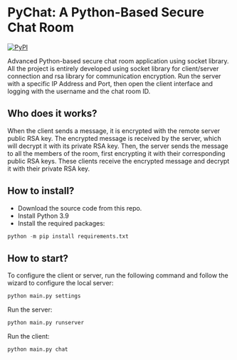 # PyChat: A Python-Based Secure Chat Room
[![PyPI](https://img.shields.io/pypi/v/rsa.svg)](https://pypi.org/project/rsa/)

Advanced Python-based secure chat room application using socket library. All the project is entirely developed using socket library for client/server connection and rsa library for communication encryption. Run the server with a specific IP Address and Port, then open the client interface and logging with the username and the chat room ID. 


## Who does it works?

When the client sends a message, it is encrypted with the remote server public RSA key. The encrypted message is received by the server, which will decrypt it with its private RSA key. Then, the server sends the message to all the members of the room, first encrypting it with their corresponding public RSA keys. These clients receive the encrypted message and decrypt it with their private RSA key.

## How to install?

- Download the source code from this repo.
- Install Python 3.9
- Install the required packages:

```Python
python -m pip install requirements.txt
```

## How to start?

To configure the client or server, run the following command and follow the wizard to configure the local server:

```Python
python main.py settings
```

Run the server:

```Python
python main.py runserver
```

Run the client:

```Python
python main.py chat
```
